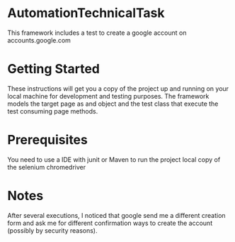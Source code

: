 # AutomationTechnicalTask


This framework includes a test to create a google account on accounts.google.com

# Getting Started

These instructions will get you a copy of the project up and running on your local machine for development and testing purposes.
The framework models the target page as and object and the test class that execute the test consuming page methods.

# Prerequisites

You need to use a IDE with junit or Maven to run the project
local copy of the selenium chromedriver

# Notes

After several executions, I noticed that google send me a different creation form and ask me for different confirmation ways to create the account (possibly by security reasons). 
